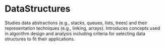 # DataStructures
Studies data abstractions (e.g., stacks, queues, lists, trees) and their representation techniques (e.g., linking, arrays). Introduces concepts used in algorithm design and analysis including criteria for selecting data structures to fit their applications.

